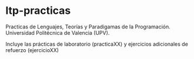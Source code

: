 # ltp-practicas
Practicas de Lenguajes, Teorías y Paradigamas de la Programación. Universidad Politécnica de Valencia (UPV).

Incluye las prácticas de laboratorio (practicaXX) y ejercicios adicionales de refuerzo (ejercicioXX)

